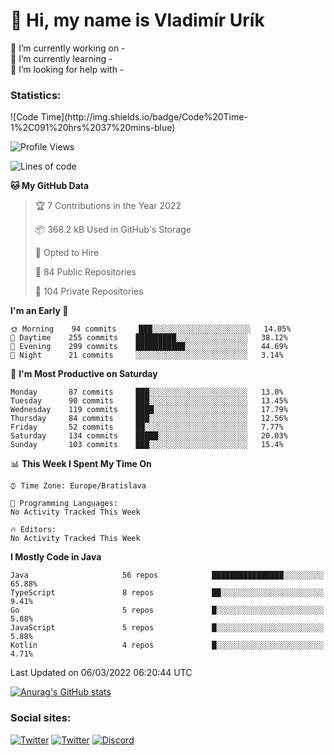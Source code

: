 <h1> 👋 Hi, my name is Vladimír Urík</h1>
<p>
 🔭 I’m currently working on -<br>
 🌱 I’m currently learning -<br>
 🤔 I’m looking for help with -<br>
</p>
<h3>Statistics:</h3>
<!--START_SECTION:waka-->
![Code Time](http://img.shields.io/badge/Code%20Time-1%2C091%20hrs%2037%20mins-blue)

![Profile Views](http://img.shields.io/badge/Profile%20Views-9-blue)

![Lines of code](https://img.shields.io/badge/From%20Hello%20World%20I%27ve%20Written-1%20Million%20lines%20of%20code-blue)

**🐱 My GitHub Data** 

> 🏆 7 Contributions in the Year 2022
 > 
> 📦 368.2 kB Used in GitHub's Storage 
 > 
> 💼 Opted to Hire
 > 
> 📜 84 Public Repositories 
 > 
> 🔑 104 Private Repositories  
 > 
**I'm an Early 🐤** 

```text
🌞 Morning    94 commits     ███░░░░░░░░░░░░░░░░░░░░░░   14.05% 
🌆 Daytime    255 commits    █████████░░░░░░░░░░░░░░░░   38.12% 
🌃 Evening    299 commits    ███████████░░░░░░░░░░░░░░   44.69% 
🌙 Night      21 commits     ░░░░░░░░░░░░░░░░░░░░░░░░░   3.14%

```
📅 **I'm Most Productive on Saturday** 

```text
Monday       87 commits     ███░░░░░░░░░░░░░░░░░░░░░░   13.0% 
Tuesday      90 commits     ███░░░░░░░░░░░░░░░░░░░░░░   13.45% 
Wednesday    119 commits    ████░░░░░░░░░░░░░░░░░░░░░   17.79% 
Thursday     84 commits     ███░░░░░░░░░░░░░░░░░░░░░░   12.56% 
Friday       52 commits     ██░░░░░░░░░░░░░░░░░░░░░░░   7.77% 
Saturday     134 commits    █████░░░░░░░░░░░░░░░░░░░░   20.03% 
Sunday       103 commits    ███░░░░░░░░░░░░░░░░░░░░░░   15.4%

```


📊 **This Week I Spent My Time On** 

```text
⌚︎ Time Zone: Europe/Bratislava

💬 Programming Languages: 
No Activity Tracked This Week

🔥 Editors: 
No Activity Tracked This Week

```

**I Mostly Code in Java** 

```text
Java                     56 repos            ████████████████░░░░░░░░░   65.88% 
TypeScript               8 repos             ██░░░░░░░░░░░░░░░░░░░░░░░   9.41% 
Go                       5 repos             █░░░░░░░░░░░░░░░░░░░░░░░░   5.88% 
JavaScript               5 repos             █░░░░░░░░░░░░░░░░░░░░░░░░   5.88% 
Kotlin                   4 repos             █░░░░░░░░░░░░░░░░░░░░░░░░   4.71%

```



 Last Updated on 06/03/2022 06:20:44 UTC
<!--END_SECTION:waka-->

[![Anurag's GitHub stats](https://github-readme-stats.vercel.app/api?username=vladimir-urik)](https://github.com/anuraghazra/github-readme-stats)

<h3>Social sites:</h3>
<p><a href="https://twitter.com/GGGEDR" target="_blank"><img alt="Twitter" src="https://img.shields.io/badge/twitter-%231DA1F2.svg?&style=for-the-badge&logo=twitter&logoColor=white" /></a> <a href="https://www.reddit.com/user/GGGEDR" target="_blank"><img alt="Twitter" src="https://img.shields.io/badge/reddit-%23FE6262.svg?&style=for-the-badge&logo=reddit&logoColor=white" /></a> <a href="https://discord.com/users/535708984959827978" target="_blank"><img alt="Discord" src="https://img.shields.io/badge/discord-%235865f2.svg?&style=for-the-badge&logo=discord&logoColor=white" />
</p>
